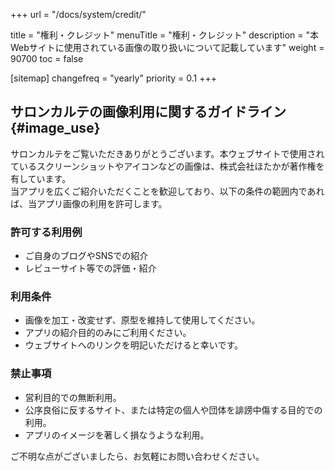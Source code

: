 +++
url = "/docs/system/credit/"

title = "権利・クレジット"
menuTitle = "権利・クレジット"
description = "本Webサイトに使用されている画像の取り扱いについて記載しています"
weight = 90700
toc = false

[sitemap]
  changefreq = "yearly"
  priority = 0.1
+++

## サロンカルテの画像利用に関するガイドライン{#image_use}


サロンカルテをご覧いただきありがとうございます。本ウェブサイトで使用されているスクリーンショットやアイコンなどの画像は、株式会社ほたかが著作権を有しています。  
当アプリを広くご紹介いただくことを歓迎しており、以下の条件の範囲内であれば、当アプリ画像の利用を許可します。

### 許可する利用例

- ご自身のブログやSNSでの紹介
- レビューサイト等での評価・紹介


### 利用条件

- 画像を加工・改変せず、原型を維持して使用してください。
- アプリの紹介目的のみにご利用ください。
- ウェブサイトへのリンクを明記いただけると幸いです。


### 禁止事項

- 営利目的での無断利用。
- 公序良俗に反するサイト、または特定の個人や団体を誹謗中傷する目的での利用。
- アプリのイメージを著しく損なうような利用。

ご不明な点がございましたら、お気軽にお問い合わせください。